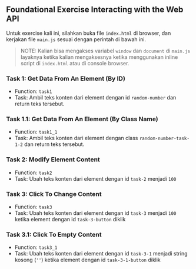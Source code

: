 ## Foundational Exercise Interacting with the Web API

Untuk exercise kali ini, silahkan buka file `index.html` di browser, dan kerjakan file `main.js` sesuai dengan perintah di bawah ini.

> NOTE: Kalian bisa mengakses variabel `window` dan `document` di `main.js` layaknya ketika kalian mengaksesnya ketika menggunakan inline script di `index.html` atau di console browser.

### Task 1: Get Data From An Element (By ID)

- Function: `task1`
- Task: Ambil teks konten dari element dengan id `random-number` dan return teks tersebut.

### Task 1.1: Get Data From An Element (By Class Name)

- Function: `task1_1`
- Task: Ambil teks konten dari element dengan class `random-number-task-1-2` dan return teks tersebut.

### Task 2: Modify Element Content

- Function: `task2`
- Task: Ubah teks konten dari element dengan id `task-2` menjadi `100`

### Task 3: Click To Change Content

- Function: `task3`
- Task: Ubah teks konten dari element dengan id `task-3` menjadi `100` ketika element dengan id `task-3-button` diklik

### Task 3.1: Click To Empty Content

- Function: `task3_1`
- Task: Ubah teks konten dari element dengan id `task-3-1` menjadi string kosong (`''`) ketika element dengan id `task-3-1-button` diklik
